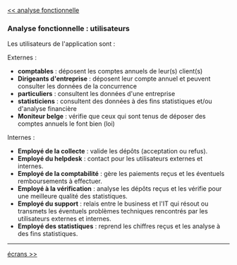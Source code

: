 [<< analyse fonctionnelle](./2-0-analyse-fonctionnelle.md)

### Analyse fonctionnelle : utilisateurs ###

Les utilisateurs de l'application sont : 

Externes : 

- **comptables** : déposent les comptes annuels de leur(s) client(s)
- **Dirigeants d'entreprise** : déposent leur compte annuel et peuvent consulter les données de la concurrence
- **particuliers** : consultent les données d'une entreprise
- **statisticiens** : consultent des données à des fins statistiques et/ou d'analyse financière
- **Moniteur belge** : vérifie que ceux qui sont tenus de déposer des comptes annuels le font bien (loi)

Internes :

- **Employé de la collecte** : valide les dépôts (acceptation ou refus).
- **Employé du helpdesk** : contact pour les utilisateurs externes et internes.  
- **Employé de la comptabilité** : gère les paiements reçus et les éventuels remboursements à effectuer. 
- **Employé à la vérification** : analyse les dépôts reçus et les vérifie pour une meilleure qualité des statistiques.
- **Employé du support** : relais entre le business et l'IT qui résout ou transmets les éventuels problèmes techniques rencontrés par les utilisateurs externes et internes. 
- **Employé des statistiques** : reprend les chiffres reçus et les analyse à des fins statistiques.

---

[écrans >>](./2-2-0-écrans.md)